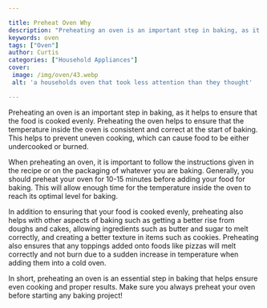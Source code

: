 ```yaml
---

title: Preheat Oven Why
description: "Preheating an oven is an important step in baking, as it helps to ensure that the food is cooked evenly. Preheating the oven helps...learn more about it now"
keywords: oven
tags: ["Oven"]
author: Curtis
categories: ["Household Appliances"]
cover: 
 image: /img/oven/43.webp
 alt: 'a households oven that took less attention than they thought'

---
```


Preheating an oven is an important step in baking, as it helps to ensure that the food is cooked evenly. Preheating the oven helps to ensure that the temperature inside the oven is consistent and correct at the start of baking. This helps to prevent uneven cooking, which can cause food to be either undercooked or burned.

When preheating an oven, it is important to follow the instructions given in the recipe or on the packaging of whatever you are baking. Generally, you should preheat your oven for 10-15 minutes before adding your food for baking. This will allow enough time for the temperature inside the oven to reach its optimal level for baking.

In addition to ensuring that your food is cooked evenly, preheating also helps with other aspects of baking such as getting a better rise from doughs and cakes, allowing ingredients such as butter and sugar to melt correctly, and creating a better texture in items such as cookies. Preheating also ensures that any toppings added onto foods like pizzas will melt correctly and not burn due to a sudden increase in temperature when adding them into a cold oven. 

In short, preheating an oven is an essential step in baking that helps ensure even cooking and proper results. Make sure you always preheat your oven before starting any baking project!
